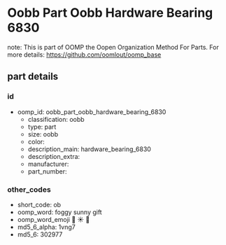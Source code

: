 # Oobb Part Oobb Hardware Bearing 6830  

note: This is part of OOMP the Oopen Organization Method For Parts. For more details: https://github.com/oomlout/oomp_base

##  part details





### id
* oomp_id: oobb_part_oobb_hardware_bearing_6830
  * classification: oobb
  * type: part
  * size: oobb
  * color: 
  * description_main: hardware_bearing_6830
  * description_extra: 
  * manufacturer: 
  * part_number: 

### other_codes
* short_code: ob
* oomp_word: foggy sunny gift
* oomp_word_emoji :foggy: :sunny: :gift:
* md5_6_alpha: 1vng7
* md5_6: 302977